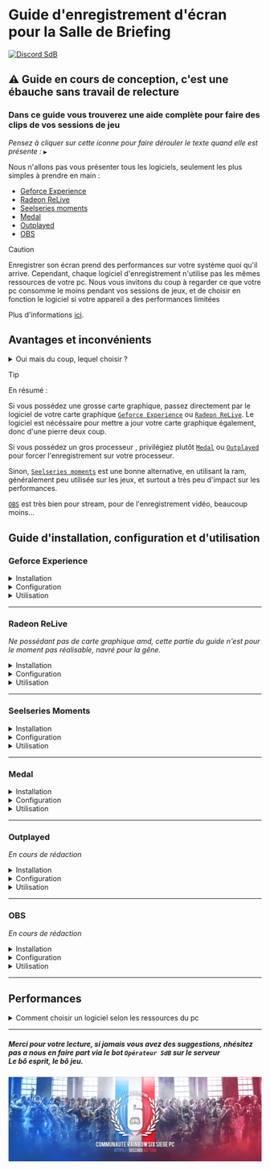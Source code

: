 # Guide d'enregistrement d'écran pour la Salle de Briefing

[![Discord SdB](https://img.shields.io/discord/258541615017099264.svg?label=Discord&logo=Discord&colorB=7289da&style=for-the-badge)](https://discord.gg/sdb)

## ⚠ Guide en cours de conception, c'est une ébauche sans travail de relecture

### Dans ce guide vous trouverez une aide complète pour faire des clips de vos sessions de jeu
_Pensez à cliquer sur cette iconne pour faire dérouler le texte quand elle est présente : `▶`_

Nous n'allons pas vous présenter tous les logiciels, seulement les plus simples à prendre en main :

- [Geforce Experience](#geforce-experience)
- [Radeon ReLive](#radeon-relive)
- [Seelseries moments](#seelseries-moments)
- [Medal](#medal)
- [Outplayed](#outplayed)
- [OBS](#obs)

> [!CAUTION]
> Enregistrer son écran prend des performances sur votre système quoi qu'il arrive. Cependant, chaque logiciel d'enregistrement n'utilise pas les mêmes ressources de votre pc.
> Nous vous invitons du coup à regarder ce que votre pc consomme le moins pendant vos sessions de jeux, et de choisir en fonction le logiciel si votre appareil a des performances limitées
>
> Plus d'informations [ici](#performances).

## Avantages et inconvénients

<details>
	<summary>Oui mais du coup, lequel choisir ?</summary>

- Geforce Experience :

  ```
  🟢 En une touche, enregistre les X dernières minutes
  🟢 Capture en qualitée élevée
  🟢 Permet de stream et de mettre en ligne les vidéos sur youtube (et autres) facilement
  🔻 Aucune option d'édition pour vos clips vidéo
  🔻 Les pc portables sont obligés d'être en jeu pour enregistrer
  🔻 Limité uniquement aux cartes graphiques Nvidia
  🔻 Prend les performances sur la carte graphique
  ```

- Radeon ReLive :
	*Ne possédant pas de carte graphique amd, cette partie du guide n'est pour le moment pas réalisable, navré pour la gêne.*

  ```
  🔻 Limité uniquement aux cartes graphiques Amd
  🔻 Prend les performances sur la carte graphique
  ```

- Seelseries moments :

  ```
  🟢 En une touche, enregistre les X dernières minutes
  🟢 Capture en qualitée élevée
  🟢 Permet de mettre en ligne les vidéos sur youtube (et autre) facilement
  🟢 Peut compresser la vidéo pour la partager sur discord sans nitro (ou avec)
  🟢 Quelques outils basiques pour l'édition de vos clips vidéo
  🔻 Limité à enregistrer les 20 dernières minutes maximum, ne permet pas de faire d'enregistrement d'écran classique
  🔻 Prend les performances sur la mémoire
  ```

- Medal:

  ```
  🟢 En une touche, enregistre les X dernières minutes
  🟢 Capture en qualitée élevée
  🟢 En un clic, fournis un lien pour voir le clip en ligne
  🟢 Quelques outils basiques pour l'édition de vos clips vidéo
  🔻 Possède des pubs
  🔻 Prend les performances sur le processeur ou sur la carte graphique (au choix)
  ```

- Outplayed:
  ```
  🟢 En une touche, enregistre les X dernières minutes
  🟢 Capture en qualitée élevée
  🟢 En un clic, fournis un lien pour voir le clip en ligne
  🟢 Quelques outils basiques pour l'édition de vos clips vidéo
  🔻 Vous devez fermer votre jeu pour avoir accès à vos clips
  🔻 Possède des pubs
  🔻 S'installe uniquement avec Overwolf, donc un logiciel de plus qui tourne sur le pc
  🔻 Prend les performances sur le processeur ou sur la carte graphique (au choix)
  ```

- OBS:

  ```
  🟢 Capture en qualitée élevée
  🟢 Permet de stream et de mettre en ligne les vidéos sur youtube (et autre) facilement
  🔻 Prise en main moins simple
  🔻 Aucune option d'édition pour vos clips vidéo
  🔻 Ne possède pas de fonctionnalité pour enregistrer les X dernières minutes
  🔻 Prend de grosses performances sur le processeur
  ```

</details>

> [!TIP]
> En résumé :
>
> Si vous possédez une grosse carte graphique, passez directement par le logiciel de votre carte graphique [`Geforce Experience`](#geforce-experience) ou [`Radeon ReLive`](#radeon-relive). Le logiciel est nécéssaire pour mettre a jour votre carte graphique également, donc d'une pierre deux coup.
>
> Si vous possédez un gros processeur , privilégiez plutôt [`Medal`](#medal) ou [`Outplayed`](#outplayed) pour forcer l'enregistrement sur votre processeur.
>
> Sinon, [`Seelseries moments`](#seelseries-moments) est une bonne alternative, en utilisant la ram, généralement peu utilisée sur les jeux, et surtout a très peu d'impact sur les performances.
>
> [`OBS`](#obs) est très bien pour stream, pour de l'enregistrement vidéo, beaucoup moins...

## Guide d'installation, configuration et d'utilisation

### Geforce Experience

<details>
  <summary>Installation</summary>

- Pour commencer, téléchargez l'installeur[ici.](https://www.nvidia.com/fr-fr/geforce/geforce-experience/)
`https://www.nvidia.com/fr-fr/geforce/geforce-experience/`

- Une fois installé et connecté à GeForce Experience, vous pouvez activer la superposition en jeu si ce n'est pas déjà fait :
![Superposition en jeu](https://i.imgur.com/tOXaiWt.png)

> ❗ Par ailleurs, dans la section `pilotes` vous pouvez mettre à jour votre carte graphique Nvidia

</details>

<details>
  <summary>Configuration</summary>

- Pour acceder au pannel, il vous suffit de faire `Alt+z`
![Présentation de l'overlay](https://i.imgur.com/lHEYzUW.png)

- L'engrange à droite vous permet d'accéder aux options : 

1. Raccourcis claiver >
Pour commencer, vous pouvez changer le raccourci pour ouvrir l'interface superposée, `Alt+z` peut être préssé pendant vos sessions de jeu sans vouloir forcément ouvrir cette interface.
Vous pouvez également prendre connaissance des autres racourcis.
La partie intéréssante est `Enregistrement`:
![Raccourcis clavier](https://i.imgur.com/vbRNzsh.png) 

1. Enregistrement >
Ici vous pouvez définir dans quel dossier enregistrer vos vidéos. 

1. Capture vidéo >
Ici vous allez pouvoir choisir la durée de vos clips (enregitrer les X dernières minutes au moment d'appuyer sur `Alt+F10`)
Et définir qualité de vos enregistrement, plus la qualitée est élevée, plus votre enregistrement prendra des performances et votre clip de la place sur vote pc.
![Capture vidéo](https://i.imgur.com/xSu9K3h.png) 

1. Contôle de la confidentialité _(Uniquement sur pc fixe)_ >
Permet d'enregistrer votre écran totalement, et ne se limite pas a votre jeux

</details>

<details>
  <summary>Utilisation</summary>

Pour l'ancer l'enregistrement une fois en jeu pour avez seulement a lancer le replay instantané via le menu `Alt+z` ou avec le raccourci `Alt+Shift+F10`
Puis, en jeu quand vous voulez enregistrer les X dernières minutes, faire `Alt+F10`
Vous retrouverais vos clips dans le dossier que vous avez défini dans les options d'enregistrement. Par défaut, il se trouve dans `C:\Users\{leNomDeVotrePc}\Videos\`

![Enregistrement](https://i.imgur.com/L6Ccv9v.png)

</details>

---

### Radeon ReLive
*Ne possédant pas de carte graphique amd, cette partie du guide n'est pour le moment pas réalisable, navré pour la gêne.*
<details>
  <summary>Installation</summary>
</details>
<details>
  <summary>Configuration</summary>
</details>
<details>
  <summary>Utilisation</summary>
</details>

---

### Seelseries Moments

<details>
  <summary>Installation</summary>

- Pour commencer télécharger l'installeur [ici.](https://fr.steelseries.com/gg/moments)
`https://fr.steelseries.com/gg/moments`

- Une fois installé et connecté à Steelseries vous pouvez activer `Moments` si ce n'est pas déjà fait:
![Capture en jeu](https://i.imgur.com/x1ExAgV.png)
> ❗ Depuis ce menu vous avez accès a toutes les options baisques, changement de qualité, le racourcis pour enregistrer, et autres.

</details>
<details>
  <summary>Configuration</summary>

Pour accéder aux options vous avez les praramètres en bas a gauche, puis tout en bas vous avez les options pour `Moments`

- `Capture et audio` >
	Vous avez quelques options très sommaires, nous vous laissons les découvrir.

- `Paramètres de clip` > 
	Vous pouvez définir la durée de vos clips, la qualité de vos clips, et l'emlplacement de sauvgarde.
	Attention, plus la qualité est élevée, plus la mémoire de votre pc sera utiliser.
	![Paramètres de clip](https://i.imgur.com/d5kYXAq.png)

- `Détection des jeux` >
	Si au lancement du jeu, moments ne vous propose pas de lancer l'enregistrement, vous pouvez ajouter manuellement vos jeux ici.

	> ❗ Moments vous propose d'enregistrer de 2 manières différentes, soit la capture du jeu ou de l'écran, si vous prenez la capture de jeu, l'enregistrment se limitera a votre jeu et au son de votre jeu, si vous prenez la capture d'écran, les sons tel que discord ou autre serons enregistrer également.
	> ![Mode d'enregistrement](https://i.imgur.com/7LEzvMr.png)

</details>

<details>
  <summary>Utilisation</summary>

En jeu, normalement vous devriez recevoir une notification pour vous dire que `Moments` est prêt a enregistrer
![Notification](https://i.imgur.com/Hd2X3Tj.png)
> Si ce n'est pas le cas, ne paniquez pas, parfois `Moments` a du mal avec les noficiations, vous le verrais avec la notification bleue en bas a droite de votre barre des tâches sur l'application `Steelseries`
> 
> ![Notification](https://i.imgur.com/QFPB9gU.png)

Une fois l'enregistrement fait vous pouvez le retrouver dans l'onglet `Moments` de l'apllcation `Steelseries`
Depuis ce menu vous pouvez éditer votre clip, le partager, ou le supprimer.
> Si vous partagez votre clip avec le bouton `Partager le clip`, un watermark sera présent sur votre clip, si vous partagez votre clip avec le bouton `Exporter`, il n'y aura pas de watermark. 

https://github.com/Hrodvitnir-Fenrir/SdB_Record_Guide/assets/44929201/9b34e878-4c5f-48dc-92ac-36426fb555a1

</details>

---

### Medal

<details>
  <summary>Installation</summary>

- Pour commencer télécharger l'installeur [ici.](https://medal.tv/fr)
`https://medal.tv/fr`

- Une fois installé et connecté a Medal, tout devrais être fonctionnel.
![Menu Medal](https://i.imgur.com/7gzAmLo.png)

</details>
<details>
  <summary>Configuration</summary>

Pour accéder aux options vous avez l'engrenage en bas a gauche de l'application

- `Audio et caméra` >
	Ici vous pouvez définir ce que vous voulez enregistrer, entre uniquement le son du jeu, ou le son de votre pc (musique, discord, etc)
	Ainsi que les options pour votre micro

- `Clip et enregistrements` >

  1. `Enregistrement général` >
	Ici vous pouvez définir le temps du clip.
	> (c'est a dire au moment ou vous cliquerais sur le racourcis cela enregistrera les X dernières minutes)

	Ainsi que le raccourcis pour enregistrer
	> Tu peux également définir plusieurs raccourcis pour enregistrer des clips de différentes durées

	![Exemple de raccourcis](https://i.imgur.com/eLYKH11.png)

  2. `Qualité` >
   	Ici vous pouvez définir la qualité de vos clips, plus la qualité est élevée, plus les performances de votre pc seront sollicitées ainsi que la taille du clip.
	Vous pouvez également choisir si vous voulez que cela sois votre processeur (`CPU`) ou votre carte graphique (`GPU`) qui sois solliciter pour enregistrer.

	![Exemple qualité](https://i.imgur.com/JFhGuMR.png)

  3. `Enregsitrement intégral` >
	Par défaut cela lance un enregistrement pour toute la session de jeu 
	*(du moment qu'il est lancé a sa fermeture)*

	> ❗ Attention a la place que cela prend sur le disque !

  4. `Stockage` >
	Vous pouvez définir une taille maximale d'enregistrement, cela supprimera les clips les plus anciens pour faire de la place pour les nouveaux.
	Vous pouvez également définir l'emplacement de sauvegarde de vos clips.

	![Exemple stockage](https://i.imgur.com/9fgGyuc.png)

</details>
<details>
  <summary>Utilisation</summary>

En jeu, normalement vous devriez recevoir une notification pour vous dire que `Medal` est prêt a enregistrer ou directement depuis le menu medal

![Notification](https://i.imgur.com/ugsLrss.png)

Une fois l'enregistrement fait vous pouvez le retrouver dans l'onglet `Library` de l'apllcation `Medal`
Vous pouvez ensuite éditer le clip, créé un lien pour le partager, ou le supprimer.

https://github.com/Hrodvitnir-Fenrir/SdB_Record_Guide/assets/44929201/ac9d8b7c-3f55-4849-a72b-434e59439e45

</details>

---

### Outplayed
*En cours de rédaction*
<details>
  <summary>Installation</summary>

- Pour commancer télécharger l'installeur [ici.](https://go.overwolf.com/outplayed/) `https://go.overwolf.com/outplayed/`
> Outplayed fonctionne avec Overwolf, c'est une application qui va s'installer automatiquement avec Outplayed

- Une fois installé, et quelques options sommaires, tout devrais être fonctionnel.
![Menu Outplayed](https://i.imgur.com/fa9VpFU.png)

</details>
<details>
  <summary>Configuration</summary>

Pour accéder aux options vous avez l'engrenage en bas a gauche de l'application

- `Games` > Ici tu peux sélectionner les jeux ou `Outplayed` enregistre

- `Capture` > Tu peux définir la qualité des clips, définir si l'enregistrement se fait sur le processeur ou la carte graphique, et des options sur le son et la webcam

![Capture](https://i.imgur.com/Gba6maN.png)

- `Sotage` > Si vous voulez que `Outplayed` supprime automatiquement les clips les plus anciens pour faire de la place pour les nouveaux, vous pouvez définir une taille maximale d'enregistrement

- `My games` > Pour chacun des jeux vous pouvez définir si vous voulez que `Outplayed` enregistre automatiquement ou non, la durée des clips `Before duration`, et les raccourcis.

![My games](https://i.imgur.com/scNBlZx.png)

</details>
<details>
  <summary>Utilisation</summary>
  
</details>

---

### OBS
*En cours de rédaction*
<details>
  <summary>Installation</summary>
</details>
<details>
  <summary>Configuration</summary>
</details>
<details>
  <summary>Utilisation</summary>
  
</details>

---

## Performances

<details>
  <summary>Comment choisir un logiciel selon les ressources du pc</summary>

Nous vous invitons lancer une partie avec le gestionaire des taches en fond sur l'ongelt `performance` pour voir ce que votre pc consomme le plus.
Dépendament des résultats, vous pouvez choisir un logiciel qui peux prendre les ressources qui sont le moins sollicitées.
> ![Gestionnaire des taches](https://i.imgur.com/t1jrgAX.png)
> 
> Dans cet exemple la mémoire est très peu sollicitée, ainsi que le processeur, donc `Seelseries moments` est un bon choix. Sinon `Medal` et `Outplayed` sont également de bon choix. Sinon si la carte graphique était peu sollicitée, `Geforce Experience` ou `Radeon ReLive` aurait été un bon choix.

</details>

___

##### _Merci pour votre lecture, si jamais vous avez des suggestions, nhésitez pas a nous en faire part via le bot `Opérateur SdB` sur le serveur_<br>Le bô esprit, le bô jeu.

[![logo](https://raw.githubusercontent.com/MrLixm/Sdb.branding/main/brand/header/twitter/variantB/SdB.header.twitter.master.png)](https://discord.gg/sdb)
